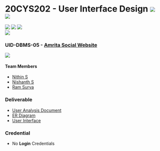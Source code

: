 # 20CYS202 - User Interface Design ![](https://img.shields.io/badge/-Live-green) ![](https://img.shields.io/badge/-Evaluated-gold)
![](https://img.shields.io/badge/Batch-21CYS-lightgreen) ![](https://img.shields.io/badge/UG-blue) ![](https://img.shields.io/badge/Subject-UID-blue) <br/>
![](https://img.shields.io/badge/Category-Univ-darkblue)

### UID-DBMS-05 - [Amrita Social Website](https://ronin7823.github.io/20CYS202-UID/Mini-Project/)
![](https://img.shields.io/badge/Template-Template-brown)

#### Team Members
- [Nithin S]()
- [Nishanth S]()
- [Ram Surya]()

### Deliverable 
- [User Analysis Document](UID-DBMS-05_UAD.pdf)
- [ER Diagram](UID-DBMS-05_ER_Diagram.png)
- [User Interface](UI/)

### Credential
- No **Login** Credentials

